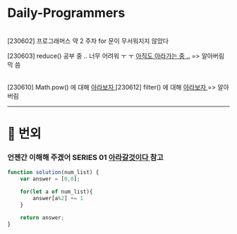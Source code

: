 # Daily-Programmers
<br />
[230602] 프로그래머스 약 2 주차 for 문이 무서워지지 않았다

<br />

[230603] reduce() 공부 중 .. 너무 어려워 ㅜ ㅜ <a href='https://velog.io/@minngaeng/%EC%BD%94%ED%85%8C'>아직도 아라가는 중 ..</a> => 알아버림 막 씀 

<br /> 
[230610] Math.pow() 에 대해 <a href='https://velog.io/@minngaeng/%EC%BD%94%ED%85%8C'> 아라보자 </a>
[230612] filter() 에 대해 <a href='https://velog.io/@minngaeng/230612-%EC%BD%94%EB%B0%95%EA%B1%B8'> 아라보자 </a> => 알아버림
<hr>






# 🫵 번외
### 언젠간 이해해 주겠어 SERIES 01 <a href='https://velog.io/@minngaeng/230612-%EC%BD%94%EB%B0%95%EA%B1%B8'> 아라갈것이다 </a> 참고
```javascript
function solution(num_list) {
    var answer = [0,0];

    for(let a of num_list){
        answer[a%2] += 1
    }

    return answer;
}
``` 
